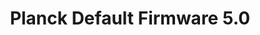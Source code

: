 ---
title: Planck Default Firmware 5.0
redirect_to:
  - https://github.com/qmk/qmk_firmware/releases/tags/planck-5.0
---